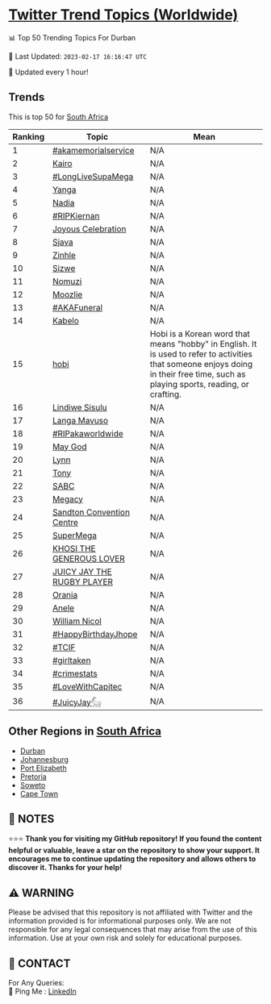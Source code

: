 [Twitter Trend Topics (Worldwide)](https://github.com/ErcinDedeoglu/Twitter-Trend-Topics)
==========


📊 Top 50 Trending Topics For Durban

📆 Last Updated: `2023-02-17 16:16:47 UTC`

🔧 Updated every 1 hour!


## Trends

This is top 50 for [South Africa](</South Africa>)

| Ranking | Topic | Mean |
| ------- | ------------ | ------------ |
| 1 | [#akamemorialservice](http://twitter.com/search?q=%23akamemorialservice) | N/A |
| 2 | [Kairo](http://twitter.com/search?q=Kairo) | N/A |
| 3 | [#LongLiveSupaMega](http://twitter.com/search?q=%23LongLiveSupaMega) | N/A |
| 4 | [Yanga](http://twitter.com/search?q=Yanga) | N/A |
| 5 | [Nadia](http://twitter.com/search?q=Nadia) | N/A |
| 6 | [#RIPKiernan](http://twitter.com/search?q=%23RIPKiernan) | N/A |
| 7 | [Joyous Celebration](http://twitter.com/search?q=Joyous+Celebration) | N/A |
| 8 | [Sjava](http://twitter.com/search?q=Sjava) | N/A |
| 9 | [Zinhle](http://twitter.com/search?q=Zinhle) | N/A |
| 10 | [Sizwe](http://twitter.com/search?q=Sizwe) | N/A |
| 11 | [Nomuzi](http://twitter.com/search?q=Nomuzi) | N/A |
| 12 | [Moozlie](http://twitter.com/search?q=Moozlie) | N/A |
| 13 | [#AKAFuneral](http://twitter.com/search?q=%23AKAFuneral) | N/A |
| 14 | [Kabelo](http://twitter.com/search?q=Kabelo) | N/A |
| 15 | [hobi](http://twitter.com/search?q=hobi) | Hobi is a Korean word that means "hobby" in English. It is used to refer to activities that someone enjoys doing in their free time, such as playing sports, reading, or crafting. |
| 16 | [Lindiwe Sisulu](http://twitter.com/search?q=Lindiwe+Sisulu) | N/A |
| 17 | [Langa Mavuso](http://twitter.com/search?q=Langa+Mavuso) | N/A |
| 18 | [#RIPakaworldwide](http://twitter.com/search?q=%23RIPakaworldwide) | N/A |
| 19 | [May God](http://twitter.com/search?q=May+God) | N/A |
| 20 | [Lynn](http://twitter.com/search?q=Lynn) | N/A |
| 21 | [Tony](http://twitter.com/search?q=Tony) | N/A |
| 22 | [SABC](http://twitter.com/search?q=SABC) | N/A |
| 23 | [Megacy](http://twitter.com/search?q=Megacy) | N/A |
| 24 | [Sandton Convention Centre](http://twitter.com/search?q=Sandton+Convention+Centre) | N/A |
| 25 | [SuperMega](http://twitter.com/search?q=SuperMega) | N/A |
| 26 | [KHOSI THE GENEROUS LOVER](http://twitter.com/search?q=KHOSI+THE+GENEROUS+LOVER) | N/A |
| 27 | [JUICY JAY THE RUGBY PLAYER](http://twitter.com/search?q=JUICY+JAY+THE+RUGBY+PLAYER) | N/A |
| 28 | [Orania](http://twitter.com/search?q=Orania) | N/A |
| 29 | [Anele](http://twitter.com/search?q=Anele) | N/A |
| 30 | [William Nicol](http://twitter.com/search?q=William+Nicol) | N/A |
| 31 | [#HappyBirthdayJhope](http://twitter.com/search?q=%23HappyBirthdayJhope) | N/A |
| 32 | [#TCIF](http://twitter.com/search?q=%23TCIF) | N/A |
| 33 | [#girltaken](http://twitter.com/search?q=%23girltaken) | N/A |
| 34 | [#crimestats](http://twitter.com/search?q=%23crimestats) | N/A |
| 35 | [#LoveWithCapitec](http://twitter.com/search?q=%23LoveWithCapitec) | N/A |
| 36 | [#JuicyJay𓃵](http://twitter.com/search?q=%23JuicyJay%f0%93%83%b5) | N/A |



## Other Regions in [South Africa](</South Africa>)

* [Durban](</South Africa/Durban.md>)
* [Johannesburg](</South Africa/Johannesburg.md>)
* [Port Elizabeth](</South Africa/Port Elizabeth.md>)
* [Pretoria](</South Africa/Pretoria.md>)
* [Soweto](</South Africa/Soweto.md>)
* [Cape Town](</South Africa/Cape Town.md>)



## 📝 NOTES

⭐⭐⭐ **Thank you for visiting my GitHub repository! If you found the content helpful or valuable, leave a star on the repository to show your support. It encourages me to continue updating the repository and allows others to discover it. Thanks for your help!**


## ⚠️ WARNING

Please be advised that this repository is not affiliated with Twitter and the information provided is for informational purposes only. We are not responsible for any legal consequences that may arise from the use of this information. Use at your own risk and solely for educational purposes.


## 📨 CONTACT

 For Any Queries:  
            🏓 Ping Me : [LinkedIn](https://www.linkedin.com/in/ercindedeoglu/)
